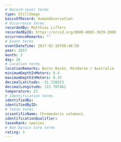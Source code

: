 ```yaml
---
# Record-level terms
type: StillImage
basisOfRecord: HumanObservation
# Occurrence terms
recordedBy: Matthias Liffers
recordedByID: https://orcid.org/0000-0002-3639-2080
occurrenceRemarks: ""
# Event terms
eventDateTime: 2017-02-26T09:48:50
year: 2017
month: 2
day: 26
# Location terms
locationRemarks: Burns Rocks, Mindarie / Australia
minimumDepthInMeters: 9.4
maximumDepthInMeters: 9.33
decimalLatitude: -31.728323
decimalLongitude: 115.707461
temperature: 23
# Identification terms
identifiedBy: 
identifiedByID: 
# Taxon terms
scientificName: Chromodoris colemani
identificationQualifier: 
taxonRank: species
# Non Darwin Core terms
rating: 3
---
```

